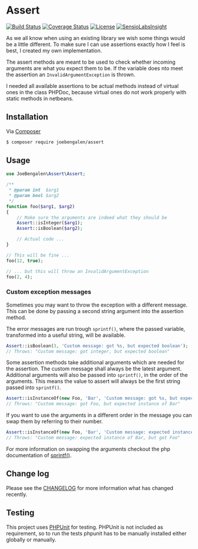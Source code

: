 # Assert

[![Build Status](https://travis-ci.org/JoeBengalen/Assert.svg?branch=master)](https://travis-ci.org/JoeBengalen/Assert)
[![Coverage Status](https://coveralls.io/repos/JoeBengalen/Assert/badge.svg?branch=master)](https://coveralls.io/github/JoeBengalen/Assert?branch=master)
[![License](https://poser.pugx.org/joebengalen/assert/license)](LICENSE.md)
[![SensioLabsInsight](https://insight.sensiolabs.com/projects/b6f8567d-7a76-47b0-ac36-2908285d0516/mini.png)](https://insight.sensiolabs.com/projects/b6f8567d-7a76-47b0-ac36-2908285d0516)

As we all know when using an existing library we wish some things would be a little different. To make sure I can use assertions exactly how I feel is best, I created my own implementation.

The assert methods are meant to be used to check whether incoming arguments are what you expect them to be. If the variable does nto meet the assertion an `InvalidArgumentException` is thrown.

I needed all available assertions to be actual methods instead of virtual ones in the class PHPDoc, because virtual ones do not work properly with static methods in netbeans.

## Installation

Via [Composer](https://getcomposer.org)

``` bash
$ composer require joebengalen/assert
```

## Usage

```php
use JoeBengalen\Assert\Assert;

/**
 * @param int  $arg1
 * @param bool $arg2
 */
function foo($arg1, $arg2)
{
    // Make sure the arguments are indeed what they should be
    Assert::isInteger($arg1);
    Assert::isBoolean($arg2);

    // Actual code ...
}

// This will be fine ...
foo(12, true);

// ... but this will throw an InvalidArgumentException
foo(2, 4);
```

### Custom exception messages

Sometimes you may want to throw the exception with a different message. This can be done by passing a second string argument into the assertion method.

The error messages are run trough `sprintf()`, where the passed variable, transformed into a useful string, will be available.

```php
Assert::isBoolean(3, 'Custom message: got %s, but expected boolean');
// Throws: "Custom message: got integer, but expected boolean"
```

Some assertion methods take additional arguments which are needed for the assertion. The custom message shall always be the latest argument. Additional arguments will also be passed into `sprintf()`, in the order of the arguments. This means the value to assert will always be the first string passed into `sprintf()`.

```php
Assert::isInstanceOf(new Foo, 'Bar', 'Custom message: got %s, but expected instance of %s');
// Throws: "Custom message: got Foo, but expected instance of Bar"
```

If you want to use the arguments in a different order in the message you can swap them by referring to their number.

```php
Assert::isInstanceOf(new Foo, 'Bar', 'Custom message: expected instance of %2$s, but got %s');
// Throws: "Custom message: expected instance of Bar, but got Foo"
```

For more information on swapping the arguments checkout the php documentation of [sprintf()](http://php.net/manual/en/function.sprintf.php).

## Change log

Please see the [CHANGELOG](CHANGELOG.md) for more information what has changed recently.

## Testing

This project uses [PHPUnit](https://phpunit.de) for testing. PHPUnit is not included as requirement, so to run the tests phpunit has to be manually installed either globally or manually.
